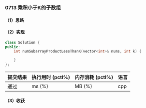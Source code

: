 ### 0713 乘积小于K的子数组

#### （1）思路

#### （2）实现

```cpp
class Solution {
public:
    int numSubarrayProductLessThanK(vector<int>& nums, int k) {

    }
};
```

| 提交结果 | 执行用时 (pctl%) | 内存消耗 (pctl%) | 语言 |
|:---------|:-----------------|:-----------------|:-----|
| 通过     |  ms (%)   |  MB (%)  | cpp  |

#### （3）收获
